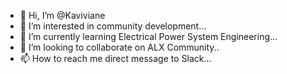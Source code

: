 - 👋 Hi, I’m @Kaviviane
- 👀 I’m interested in community development...
- 🌱 I’m currently learning Electrical Power System Engineering...
- 💞️ I’m looking to collaborate on ALX Community..
- 📫 How to reach me direct message to Slack...

<!---
Kaviviane/Kaviviane is a ✨ special ✨ repository because its `README.md` (this file) appears on your GitHub profile.
You can click the Preview link to take a look at your changes.
--->
